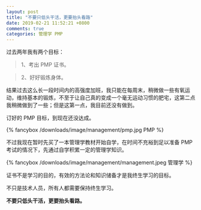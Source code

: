 ```yaml
---
layout: post
title: "不要只低头干活，更要抬头看路"
date: 2019-02-21 11:52:21 +0800
comments: true
categories: 管理学 PMP
---
```

过去两年我有两个目标：

> 1、考出 PMP 证书。

> 2、好好锻炼身体。

<!-- more -->

结果过去这么长一段时间内的高强度加班，我只能在每周末，稍微做一些有氧运动，维持基本的锻炼，不至于让自己真的变成一个毫无运动习惯的肥宅，这第二点我稍微做到了一些；但是这第一点，我目前还没有做到。

订好的 PMP 目标，到现在还没达成。

{% fancybox /downloads/image/management/pmp.jpg PMP %}

不过我现在暂时先买了一本管理学教材开始自学，在时间不充裕到足以准备 PMP 考试的情况下，先通过自学积累一定的管理学知识。

{% fancybox /downloads/image/management/management.jpeg 管理学 %}

证书不是学习的目的，有效的方法论和知识储备才是我终生学习的目标。

不只是技术人员，所有人都需要保持终生学习。

**不要只低头干活，更要抬头看路。**
